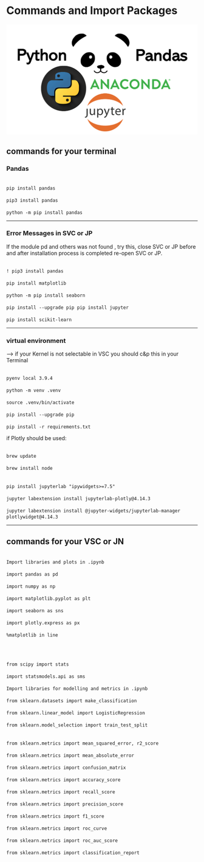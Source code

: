 # __Commands and Import Packages__

![Power Panda](https://github.com/IronMan2483/All_About_Basics/blob/main/Images/Power_Panda.png)

## __commands for your terminal__

### __Pandas__

````

pip install pandas

pip3 install pandas

python -m pip install pandas

````

---

### __Error Messages in SVC or JP__

If the module pd and others was not found , try this, close SVC or JP before and after installation process is completed re-open SVC or JP.

````

! pip3 install pandas

pip install matplotlib

python -m pip install seaborn

pip install --upgrade pip pip install jupyter

pip install scikit-learn

````

---

### __virtual environment__

--> if your Kernel is not selectable in VSC you should c&p this in your Terminal 

````

pyenv local 3.9.4

python -m venv .venv

source .venv/bin/activate

pip install --upgrade pip

pip install -r requirements.txt

````

if Plotly should be used:

````

brew update

brew install node


pip install jupyterlab "ipywidgets>=7.5"

jupyter labextension install jupyterlab-plotly@4.14.3

jupyter labextension install @jupyter-widgets/jupyterlab-manager plotlywidget@4.14.3

````

---

## __commands for your VSC or JN__

````

Import libraries and plots in .ipynb

import pandas as pd

import numpy as np

import matplotlib.pyplot as plt

import seaborn as sns

import plotly.express as px

%matplotlib in line

````
<br />

````

from scipy import stats

import statsmodels.api as sms

Import libraries for modelling and metrics in .ipynb

from sklearn.datasets import make_classification

from sklearn.linear_model import LogisticRegression

from sklearn.model_selection import train_test_split


from sklearn.metrics import mean_squared_error, r2_score

from sklearn.metrics import mean_absolute_error

from sklearn.metrics import confusion_matrix

from sklearn.metrics import accuracy_score

from sklearn.metrics import recall_score

from sklearn.metrics import precision_score

from sklearn.metrics import f1_score

from sklearn.metrics import roc_curve

from sklearn.metrics import roc_auc_score

from sklearn.metrics import classification_report

